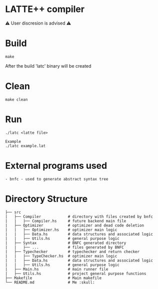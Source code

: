 # LATTE++ compiler #
⚠️ User discresion is advised ⚠️

# Build #
```
make
```

After the build 'latc' binary will be created

# Clean #
```
make clean
```

# Run #
```
./latc <latte file>

Example
./latc example.lat
```
# External programs used #
    - bnfc - used to generate abstract syntax tree
# Directory Structure #
```
├── src
|   ├── Compiler            # directory with files created by bnfc
|   |   ├── Compiler.hs     # future backend main file
|   ├── Optimizer           # optimizer and dead code deletion
|   |   ├── Optimizer.hs    # optimizer main logic
|   |   ├── Data.hs         # data structures and associated logic
|   |   ├── Utils.hs        # general purpose logic
|   ├── Syntax              # BNFC generated directory
|   |   ├── ...             # files generated by BNFC
|   ├── Typechecker         # typechecker and return checker
|   |   ├── TypeChecker.hs  # optimizer main logic
|   |   ├── Data.hs         # data structures and associated logic
|   |   ├── Utils.hs        # general purpose logic
|   ├── Main.hs             # main runner file
|   ├── Utils.hs            # project general purpose functions
├── Makefile                # Main makefile
└── README.md               # Me :skull:
